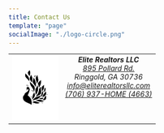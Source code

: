 ```yaml
---
title: Contact Us
template: "page"
socialImage: "./logo-circle.png"
---
```


<div style="text-align:center;">
  <table style="margin-left:auto;margin-right:auto;">
    <tr>
      <td>
        <img src="https://raw.githubusercontent.com/charles-hood/redesign-elite-1/master/content/pages/contacts/logo-circle.png" height="128" alt="Elite Realtors LLC Logo">
      </td>
      <td style="vertical-align: top;">
        <address>
          <strong><em>Elite Realtors LLC</em></strong><br>
          <a href="https://maps.apple.com/?address=895%20Pollard%20Rd,%20Ringgold,%20GA%20%2030736,%20United%20States&ll=34.910413,-85.138420&q=895%20Pollard%20Rd&_ext=EiYp9vGG2/JzQUAxIK/UfjhJVcA5dMesNxl1QUBBgP6uBIVIVcBQBA%3D%3D">895 Pollard Rd.</a><br>
          Ringgold, GA 30736<br>
          <a href="mailto:info@eliterealtorsllc.com">info@eliterealtorsllc.com</a><br>
          <a href="tel:7069374663">(706) 937-HOME (4663)</a>
        </address>
      </td>
    </tr>
  </table>
</div>
